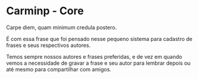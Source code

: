 Carminp - Core
============

Carpe diem, quam minimum credula postero.

É com essa frase que foi pensado nesse pequeno sistema para cadastro de frases e seus respectivos autores.

Temos sempre nossos autores e frases preferidas, e de vez em quando vemos a necessidade de gravar a frase e seu autor para lembrar depois ou até mesmo para compartilhar com amigos.
